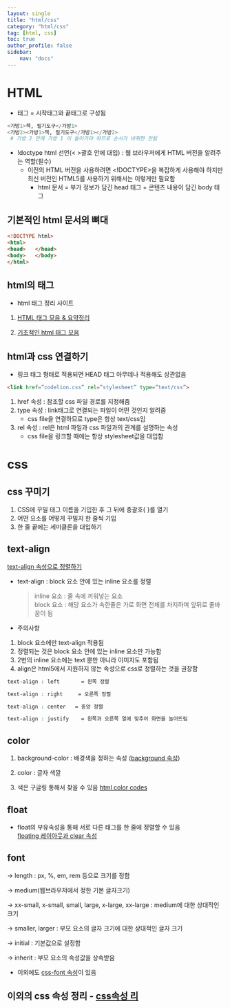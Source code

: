 ```yaml
---
layout: single
title: "html/css"
category: "html/css"
tag: [html, css]
toc: true
author_profile: false
sidebar:
    nav: "docs"
---
```


# HTML   


* 태그 = 시작태그와 끝태그로 구성됨  


```python
<가방1>책, 필기도구</가방1> 
<가방2><가방1>책, 필기도구</가방1></가방2> 
 # 가방 2 안에 가방 1 이 들어가야 하므로 순서가 바뀌면 안됨
```

* !doctype html 선언(< >괄호 안에 대입) :  웹 브라우저에게 HTML 버전을 알려주는 역할(필수)
    * 이전의 HTML 버전을 사용하려면 <!DOCTYPE>을 복잡하게 사용해야 하지만 최신 버전인 HTML5를 사용하기 위해서는 이렇게만 필요함
        * html 문서 = 부가 정보가 담긴 head 태그 + 콘텐츠 내용이 담긴 body 태그
        
        
## 기본적인 html 문서의 뼈대
```html
<!DOCTYPE html>
<html>
<head>   </head>
<body>   </body>
</html>
```  

## html의 태그
* html 태그 정리 사이트  

1. [HTML 태그 모음 & 요약정리](https://yunbinni.tistory.com/63)  

2. [기초적인 html 태그 모음](https://velog.io/@hazzang77/%EA%B8%B0%EC%B4%88%EC%A0%81%EC%9D%B8-HTML-%ED%83%9C%EA%B7%B8-%EB%AA%A8%EC%9D%8C)


## html과 css 연결하기
* 링크 태그 형태로 적용되면 HEAD 태그 아무데나 적용해도 상관없음  
```html
<link href=”codelion.css” rel=”stylesheet” type=”text/css”>
```  

1. href 속성 :  참조할 css 파일 경로를 지정해줌  
2. type 속성 :  link태그로 연결되는 파일이 어떤 것인지 알려줌
    * css file을 연결하므로 type은 항상 text/css임  
3. rel 속성 : rel은 html 파일과 css 파일과의 관계를 설명하는 속성
    * css file을 링크할 때에는 항상 stylesheet값을 대입함


# css  

## css 꾸미기  


1. CSS에 꾸밀 태그 이름을 기입한 후 그 뒤에 중괄호{ }를 열기
2. 어떤 요소를 어떻게 꾸밀지 한 줄씩 기입
3. 한 줄 끝에는 세미클론을 대입하기

## text-align
[text-align 속성으로 정렬하기](https://blog.pages.kr/2556)
* text-align : block 요소 안에 있는 inline 요소를 정렬
     > inline 요소 : 줄 속에 끼워넣는 요소<br/>
     > block 요소 : 해당 요소가 속한줄은 가로 화면 전체를 차지하며 앞뒤로 줄바꿈이 됨  

* 주의사항
1. block 요소에만 text-align 적용됨
2. 정렬되는 것은 block 요소 안에 있는 inline 요소만 가능함
3. 2번의 inline 요소에는 text 뿐만 아니라 이미지도 포함됨
4. align은 html5에서 지원하지 않는 속성으로 css로 정렬하는 것을 권장함  


```css
text-align : left       = 왼쪽 정렬

text-align : right     = 오른쪽 정렬

text-align : center   = 중앙 정렬

text-align : justify    = 왼쪽과 오른쪽 열에 맞추어 화면을 늘어뜨림
```

## color

1. background-color : 배경색을 정하는 속성 ([background 속성](https://aboooks.tistory.com/167))

2. color : 글자 색깔  

3. 색은 구글링 통해서 찾을 수 있음 [html color codes](https://htmlcolorcodes.com/)  


## float
* float의 부유속성을 통해 서로 다른 태그를 한 줄에 정렬할 수 있음  
[floating 레이아웃과 clear 속성](https://webclub.tistory.com/606)  


## font

→ length : px, %, em, rem 등으로 크기를 정함

→ medium(웹브라우저에서 정한 기본 글자크기)

→ xx-small, x-small, small, large, x-large, xx-large : medium에 대한 상대적인 크기

→ smaller, larger : 부모 요소의 글자 크기에 대한 상대적인 글자 크기

→ initial : 기본값으로 설정함

→ inherit : 부모 요소의 속성값을 상속받음

* 이외에도 [css-font 속성](https://homzzang.com/b/css-69)이 있음


## 이외의 css 속성 정리 - [css속성 리](https://ofcourse.kr/css-course/%EC%86%8D%EC%84%B1)  


